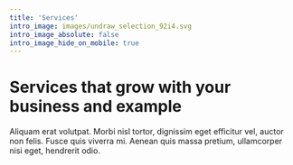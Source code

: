 ```yaml
---
title: 'Services'
intro_image: images/undraw_selection_92i4.svg
intro_image_absolute: false
intro_image_hide_on_mobile: true
---
```


# Services that grow with your business and example

Aliquam erat volutpat. Morbi nisl tortor, dignissim eget efficitur vel, auctor non felis. Fusce quis viverra mi. Aenean quis massa pretium, ullamcorper nisi eget, hendrerit odio.
